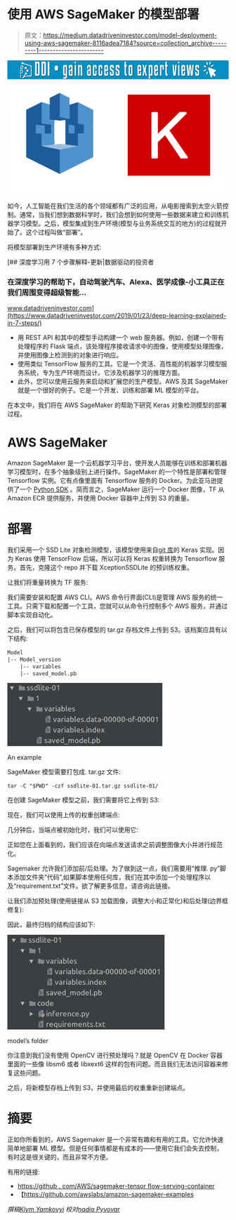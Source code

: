 # 使用 AWS SageMaker 的模型部署

> 原文：<https://medium.datadriveninvestor.com/model-deployment-using-aws-sagemaker-8116adea7184?source=collection_archive---------1----------------------->

[![](img/39a2366c6d36f660e6f89147a7c697ec.png)](http://www.track.datadriveninvestor.com/1B9E)![](img/713129c10824b19ac88a1a991eb41716.png)

如今，人工智能在我们生活的各个领域都有广泛的应用，从电影搜索到太空火箭控制。通常，当我们想到数据科学时，我们会想到如何使用一些数据来建立和训练机器学习模型。之后，模型集成到生产环境(模型与业务系统交互的地方)的过程就开始了。这个过程叫做“部署”。

将模型部署到生产环境有多种方式:

[](https://www.datadriveninvestor.com/2019/01/23/deep-learning-explained-in-7-steps/) [## 深度学习用 7 个步骤解释-更新|数据驱动的投资者

### 在深度学习的帮助下，自动驾驶汽车、Alexa、医学成像-小工具正在我们周围变得超级智能…

www.datadriveninvestor.com](https://www.datadriveninvestor.com/2019/01/23/deep-learning-explained-in-7-steps/) 

*   用 REST API 和其中的模型手动构建一个 web 服务器。例如，创建一个带有处理程序的 Flask 端点，该处理程序接收请求中的图像，使用模型处理图像，并使用图像上检测到的对象进行响应。
*   使用类似 TensorFlow 服务的工具。它是一个灵活、高性能的机器学习模型服务系统，专为生产环境而设计。它涉及机器学习的推理方面。
*   此外，您可以使用云服务来启动和扩展您的生产模型。AWS 及其 SageMaker 就是一个很好的例子。它是一个开发、训练和部署 ML 模型的平台。

在本文中，我们将在 AWS SageMaker 的帮助下研究 Keras 对象检测模型的部署过程。

# AWS SageMaker

Amazon SageMaker 是一个云机器学习平台，使开发人员能够在训练和部署机器学习模型时，在多个抽象级别上进行操作。SageMaker 的一个特性是部署和管理 Tensorflow 实例。它有点像里面有 Tensorflow 服务的 Docker。为此亚马逊提供了一个 [Python SDK](https://www.google.com/url?q=https://sagemaker.readthedocs.io/en/stable/&sa=D&ust=1564478642238000) 。简而言之，SageMaker 运行一个 Docker 图像，TF 从 Amazon ECR 提供服务，并使用 Docker 容器中上传到 S3 的重量。

# 部署

我们采用一个 SSD Lite 对象检测模型，该模型使用来自[git 库](https://www.google.com/url?q=https://github.com/tanakataiki/ssd_kerasV2&sa=D&ust=1564478642239000)的 Keras 实现。因为 Keras 使用 TensorFlow 后端，所以可以将 Keras 权重转换为 Tensorflow 服务。首先，克隆这个 repo 并下载 XceptionSSDLite 的预训练权重。

让我们将重量转换为 TF 服务:

我们需要安装和配置 AWS CLI。AWS 命令行界面(CLI)是管理 AWS 服务的统一工具。只需下载和配置一个工具，您就可以从命令行控制多个 AWS 服务，并通过脚本实现自动化。

之后，我们可以将包含已保存模型的 tar.gz 存档文件上传到 S3。该档案应具有以下结构:

```
Model
|-- Model_version
    |-- variables
    |-- saved_model.pb
```

![](img/152945bb69de5de081dc2269b948cee9.png)

An example

SageMaker 模型需要打包成. tar.gz 文件:

```
tar -C "$PWD" -czf ssdlite-01.tar.gz ssdlite-01/
```

在创建 SageMaker 模型之前，我们需要将它上传到 S3:

现在，我们可以使用上传的权重创建端点:

几分钟后，当端点被初始化时，我们可以使用它:

正如您在上面看到的，我们应该在向端点发送请求之前调整图像大小并进行规范化。

Sagemaker 允许我们添加前/后处理。为了做到这一点，我们需要用“推理. py”脚本添加文件夹“代码”,如果脚本使用任何库，我们在其中添加一个处理程序以及“requirement.txt”文件。欲了解更多信息，请咨询此链接。

让我们添加预处理(使用链接从 S3 加载图像，调整大小和正常化)和后处理(边界框修复):

因此，最终归档的结构应该如下:

![](img/0eb4da8c5da9cb1d20b254d7b41975e5.png)

model’s folder

你注意到我们没有使用 OpenCV 进行预处理吗？就是 OpenCV 在 Docker 容器里面的一些像 libsm6 或者 libxext6 这样的包有问题。而且我们无法访问容器来修复这些问题。

之后，将新模型存档上传到 S3，并使用最后的权重重新创建端点。

# 摘要

正如你所看到的，AWS Sagemaker 是一个非常有趣和有用的工具。它允许快速简单地部署 ML 模型。但是任何事情都是有成本的——使用它我们会失去控制，有时这是很关键的，而且非常不方便。

有用的链接:

*   [https://github . com/AWS/sagemaker-tensor flow-serving-container](https://www.google.com/url?q=https://github.com/aws/sagemaker-tensorflow-serving-container&sa=D&ust=1564478642243000)
*   【https://github.com/awslabs/amazon-sagemaker-examples 

*撰稿*[*Klym Yamkovyi*](http://www.linkedin.com/in/kyamkovyi?source=post_page---------------------------) *校对*[*nadia Pyvovar*](https://www.linkedin.com/in/nadiia-pyvovar/?source=post_page---------------------------)